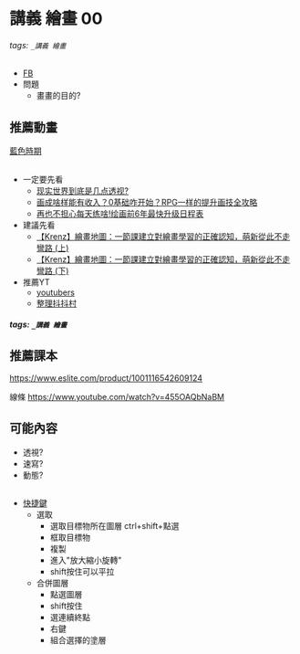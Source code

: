 # 講義 繪畫 00

###### tags: `_講義 繪畫`

* [FB](https://www.facebook.com/QuantumNecro)
* 問題
  * 畫畫的目的?

## 推薦動畫
[藍色時期](https://zh.wikipedia.org/zh-tw/%E8%97%8D%E8%89%B2%E6%99%82%E6%9C%9F_(%E6%BC%AB%E7%95%AB))
##
* 一定要先看
  * [现实世界到底是几点透视?](https://www.youtube.com/watch?v=FAMxLOnZrtc)
  * [画成啥样能有收入？0基础咋开始？RPG一样的提升画技全攻略](https://www.youtube.com/watch?v=AIufILDRw5U)
  * [再也不担心每天练啥!绘画前6年最快升级日程表](https://www.youtube.com/watch?v=BBrRhJYiK9Q)
* 建議先看
  * [【Krenz】繪畫地圖：一節課建立對繪畫學習的正確認知，萌新從此不走彎路 (上)](https://www.youtube.com/watch?v=kbKqIJcIUCw)
  * [【Krenz】繪畫地圖：一節課建立對繪畫學習的正確認知，萌新從此不走彎路 (下)](https://www.youtube.com/watch?v=XfHLXSaYL0I)
* 推薦YT
  * [youtubers](/Knowledge/Art/Youtuber/Art%20YT/)
  * [整理抖抖村](/Knowledge/Art/Drawing/%E6%8A%96%E6%8A%96%E6%9D%91/)

##### tags: `_講義 繪畫`

## 推薦課本
https://www.eslite.com/product/1001116542609124


線條
https://www.youtube.com/watch?v=455OAQbNaBM


## 可能內容
* 透視?
* 速寫?
* 動態?


## 

* [快捷鍵](https://lattice.posetmage.com/Knowledge/Art/Drawing/CSPHotKey/)
  * 選取
    * 選取目標物所在圖層 ctrl+shift+點選
    * 框取目標物
    * 複製
    * 進入"放大縮小旋轉"
    * shift按住可以平拉
  * 合併圖層
    * 點選圖層
    * shift按住
    * 選連續終點
    * 右鍵
    * 組合選擇的塗層